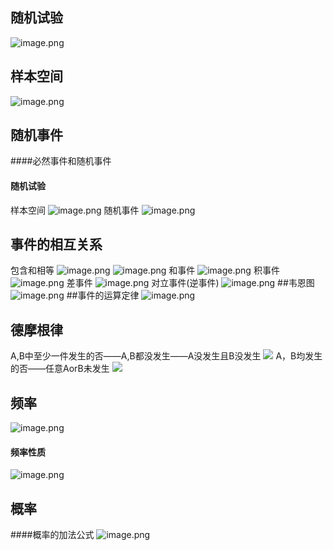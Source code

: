 ## 随机试验
![image.png](https://upload-images.jianshu.io/upload_images/143845-d9c6d0e97c66b4f5.png?imageMogr2/auto-orient/strip%7CimageView2/2/w/1240)
## 样本空间
![image.png](https://upload-images.jianshu.io/upload_images/143845-73f5176599c0a5c3.png?imageMogr2/auto-orient/strip%7CimageView2/2/w/1240)
## 随机事件
####必然事件和随机事件
#### 随机试验
样本空间
![image.png](https://upload-images.jianshu.io/upload_images/143845-2f37cfeebf662a8c.png?imageMogr2/auto-orient/strip%7CimageView2/2/w/1240)
随机事件
![image.png](https://upload-images.jianshu.io/upload_images/143845-60bbd05872c13dcf.png?imageMogr2/auto-orient/strip%7CimageView2/2/w/1240)
## 事件的相互关系
包含和相等
![image.png](https://upload-images.jianshu.io/upload_images/143845-d5f8988f416ba88e.png?imageMogr2/auto-orient/strip%7CimageView2/2/w/1240)
![image.png](https://upload-images.jianshu.io/upload_images/143845-83a2cca4b7d9e784.png?imageMogr2/auto-orient/strip%7CimageView2/2/w/1240)
和事件
![image.png](https://upload-images.jianshu.io/upload_images/143845-61eebe1368987148.png?imageMogr2/auto-orient/strip%7CimageView2/2/w/1240)
积事件
![image.png](https://upload-images.jianshu.io/upload_images/143845-d8c6a3cd61f4f0aa.png?imageMogr2/auto-orient/strip%7CimageView2/2/w/1240)
差事件
![image.png](https://upload-images.jianshu.io/upload_images/143845-897ab5729e01a8aa.png?imageMogr2/auto-orient/strip%7CimageView2/2/w/1240)
对立事件(逆事件)
![image.png](https://upload-images.jianshu.io/upload_images/143845-6c168291a86d361a.png?imageMogr2/auto-orient/strip%7CimageView2/2/w/1240)
##韦恩图
![image.png](https://upload-images.jianshu.io/upload_images/143845-17f5c2613c84f0f2.png?imageMogr2/auto-orient/strip%7CimageView2/2/w/1240)
##事件的运算定律
![image.png](https://upload-images.jianshu.io/upload_images/143845-cf74068157ae8c4d.png?imageMogr2/auto-orient/strip%7CimageView2/2/w/1240)
## 德摩根律
A,B中至少一件发生的否——A,B都没发生——A没发生且B没发生
![](https://upload-images.jianshu.io/upload_images/143845-f759852705e15a5b.png?imageMogr2/auto-orient/strip%7CimageView2/2/w/1240)
A，B均发生的否——任意AorB未发生
![](https://upload-images.jianshu.io/upload_images/143845-38a00251af9c768a.png?imageMogr2/auto-orient/strip%7CimageView2/2/w/1240)

## 频率
![image.png](https://upload-images.jianshu.io/upload_images/143845-1034fee07673a208.png?imageMogr2/auto-orient/strip%7CimageView2/2/w/1240)
#### 频率性质
![image.png](https://upload-images.jianshu.io/upload_images/143845-b0fdebd6191dc506.png?imageMogr2/auto-orient/strip%7CimageView2/2/w/1240)
## 概率
####概率的加法公式
![image.png](https://upload-images.jianshu.io/upload_images/143845-0c0a4e1f31a076ee.png?imageMogr2/auto-orient/strip%7CimageView2/2/w/1240)







